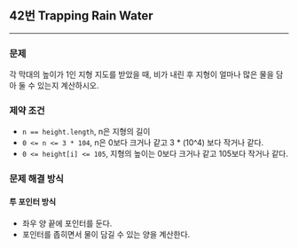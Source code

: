 ## 42번 Trapping Rain Water

---

### 문제

각 막대의 높이가 1인 지형 지도를 받았을 때, 비가 내린 후 지형이 얼마나 많은 물을 담아 둘 수 있는지 계산하시오.

### 제약 조건

-   `n == height.length`, n은 지형의 길이
-   `0 <= n <= 3 * 104`, n은 0보다 크거나 같고 3 * (10^4) 보다 작거나 같다.
-   `0 <= height[i] <= 105`, 지형의 높이는 0보다 크거나 같고 105보다 작거나 같다.

### 문제 해결 방식

#### 투 포인터 방식

-   좌우 양 끝에 포인터를 둔다.
-   포인터를 좁히면서 물이 담길 수 있는 양을 계산한다.